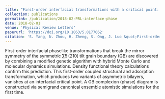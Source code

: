 ```yaml
---
title: "First-order interfacial transformations with a critical point: breaking the symmetry at a symmetric tilt grain boundary’ mechanical properties"
collection: publications
permalink: /publication/2018-02-PRL-interface-phase
date: 2018-02-01
venue: 'Physical Review Letters'
paperurl: 'https://doi.org/10.1063/5.0177062'
citation: 'S. Yang, N. Zhou, H. Zheng, S. Ong, J. Luo &quot;First-order interfacial transformations with a critical point: breaking the symmetry at a symmetric tilt grain boundary. &quot; <i>Physical Review Letters</i>. 2018: 120, 085702.'
---
```


First-order interfacial phaselike transformations that break the mirror symmetry of the symmetric ∑5 (210) tilt grain boundary (GB) are discovered by combining a modified genetic algorithm with hybrid Monte Carlo and molecular dynamics simulations. Density functional theory calculations confirm this prediction. This first-order coupled structural and adsorption transformation, which produces two variants of asymmetric bilayers, vanishes at an interfacial critical point. A GB complexion (phase) diagram is constructed via semigrand canonical ensemble atomistic simulations for the first time.
